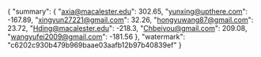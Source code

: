 {
    "summary": {
        "axia@macalester.edu": 302.65, 
        "yunxing@upthere.com": -167.89, 
        "xingyun27221@gmail.com": 32.26, 
        "hongyuwang87@gmail.com": 23.72, 
        "Hding@macalester.edu": -218.3, 
        "Chbeiyou@gmail.com": 209.08, 
        "wangyufei2009@gmail.com": -181.56
    }, 
    "watermark": "c6202c930b479b969baae03aafb12b97b40839ef"
}